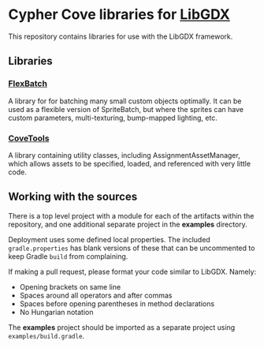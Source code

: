 # Cypher Cove libraries for [LibGDX](https://github.com/libgdx/libgdx)
This repository contains libraries for use with the LibGDX framework.

## Libraries

### [FlexBatch](flexbatch)

A library for for batching many small custom objects optimally. It can be used as a flexible version of SpriteBatch, but where the sprites can have custom parameters, multi-texturing, bump-mapped lighting, etc.

### [CoveTools](covetools)

A library containing utility classes, including AssignmentAssetManager, which allows assets to be specified, loaded, and referenced with very little code.

## Working with the sources
There is a top level project with a module for each of the artifacts within the repository, and one additional separate project in the **examples** directory.

Deployment uses some defined local properties. The included `gradle.properties` has blank versions of these that can be uncommented to keep Gradle `build` from complaining.

If making a pull request, please format your code similar to LibGDX. Namely:

- Opening brackets on same line
- Spaces around all operators and after commas
- Spaces before opening parentheses in method declarations
- No Hungarian notation

The **examples** project should be imported as a separate project using `examples/build.gradle`.
